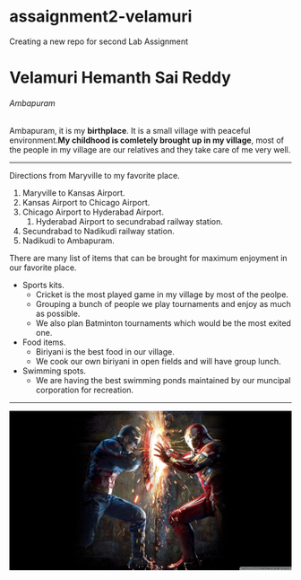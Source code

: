 # assaignment2-velamuri
Creating a new repo for second Lab Assignment
 # Velamuri Hemanth Sai Reddy 
 ###### Ambapuram

 Ambapuram, it is my **birthplace**. It is a small village with peaceful environment.**My childhood is comletely brought up in my village**, most of the people in my village are our relatives and they take care of me very well.

***

Directions from Maryville to my favorite place.
1. Maryville to Kansas Airport.
2. Kansas Airport to Chicago Airport.
3. Chicago Airport to Hyderabad Airport.
    1. Hyderabad Airport to secundrabad railway station.
4. Secundrabad to Nadikudi railway station.
5. Nadikudi to Ambapuram.

There are many list of items that can be brought for maximum enjoyment in our favorite place.
* Sports kits.
    * Cricket is the most played game in my village by most of the peolpe.
    * Grouping a bunch of people we play tournaments and enjoy as much as possible.
    * We also plan Batminton tournaments which would be the most exited one.
* Food items.
    * Biriyani is the best food in our village.
    * We cook our own biriyani in open fields and will have group lunch.
* Swimming spots.
    * We are having the best swimming ponds maintained by our muncipal corporation for recreation.

***

 ![MyImage](images/55562.png)

